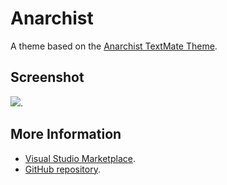 # Anarchist

A theme based on the [Anarchist TextMate Theme](http://colorsublime.com/theme/Anarchist).


## Screenshot
![](https://raw.githubusercontent.com/gerane/VSCodeThemes/master/gerane.Theme-Anarchist/screenshot.PNG).


## More Information
* [Visual Studio Marketplace](https://marketplace.visualstudio.com/items/gerane.Theme-Anarchist).
* [GitHub repository](https://github.com/gerane/VSCodeThemes).
